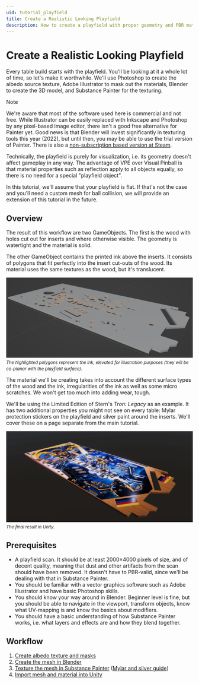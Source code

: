 ```yaml
---
uid: tutorial_playfield
title: Create a Realistic Looking Playfield
description: How to create a playfield with proper geometry and PBR material
---
```


# Create a Realistic Looking Playfield

Every table build starts with the playfield. You'll be looking at it a whole lot of time, so let's make it worthwhile. We'll use Photoshop to create the albedo source texture, Adobe Illustrator to mask out the materials, Blender to create the 3D model, and Substance Painter for the texturing.

> [!note]
> We're aware that most of the software used here is commercial and not free. While Illustrator can be easily replaced with Inkscape and Photoshop by any pixel-based image editor, there isn't a good free alternative for Painter yet. Good news is that Blender will invest significantly in texturing tools this year (2022), but until then, you may be able to use the trial version of Painter. There is also a [non-subscription based version at Steam](https://store.steampowered.com/app/1775390/Substance_3D_Painter_2022/).

Technically, the playfield is purely for visualization, i.e. its geometry doesn't affect gameplay in any way. The advantage of VPE over Visual Pinball is that material properties such as reflection apply to all objects equally, so there is no need for a special "playfield object".

In this tutorial, we'll assume that your playfield is flat. If that's not the case and you'll need a custom mesh for ball collision, we will provide an extension of this tutorial in the future.

## Overview

The result of this workflow are two GameObjects. The first is the wood with holes cut out for inserts and where otherwise visible. The geometry is watertight and the material is solid.

The other GameObject contains the printed ink above the inserts. It consists of polygons that fit perfectly into the insert cut-outs of the wood. Its material uses the same textures as the wood, but it's translucent.

![Overview](overview.png)
<small><i>The highlighted polygons represent the ink, elevated for illustration purposes (they will be co-planar with the playfield surface).</i></small>

The material we'll be creating takes into account the different surface types of the wood and the ink, irregularities of the ink as well as some micro scratches. We won't get too much into adding wear, tough.

We'll be using the Limited Edition of Stern's *Tron: Legacy* as an example. It has two additional properties you might not see on every table: Mylar protection stickers on the playfield and silver paint around the inserts. We'll cover these on a page separate from the main tutorial.

![Final result in Unity](tron-example.png)
<small><i>The final result in Unity.</i></small>

## Prerequisites

- A playfield scan. It should be at least 2000×4000 pixels of size, and of decent quality, meaning that dust and other artifacts from the scan should have been removed. It doesn't have to PBR-valid, since we'll be dealing with that in Substance Painter.
- You should be familiar with a vector graphics software such as Adobe Illustrator and have basic Photoshop skills.
- You should know your way around in Blender. Beginner level is fine, but you should be able to navigate in the viewport, transform objects, know what UV-mapping is and know the basics about modifiers.
- You should have a basic understanding of how Substance Painter works, i.e. what layers and effects are and how they blend together.

## Workflow

1. [Create albedo texture and masks](xref:tutorial_playfield_1)
3. [Create the mesh in Blender](xref:tutorial_playfield_2)
3. [Texture the mesh in Substance Painter](xref:tutorial_playfield_3) ([Mylar and silver guide](xref:tutorial_playfield_3b))
4. [Import mesh and material into Unity](xref:tutorial_playfield_4)
